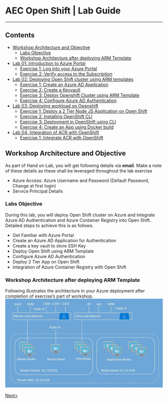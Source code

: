 # AEC Open Shift | Lab Guide

***

## Contents
<!-- TOC -->

* [Workshop Architecture and Objective](#workshop-architecture-and-objective)
   * [Labs Objective](#labs-objective)	
   * [Workshop Architecture after deploying ARM Template](#workshop-architecture-after-deploying-arm-template)	
* [Lab 01: Introduction to Azure Portal](docs/Lab%201:%20Introduction-to-Azure-Portal.md)	
   * [Exercise 1: Log into your Azure Portal](docs//Lab%201:%20Introduction-to-Azure-Portal.md#exercise-1-log-into-your-azure-portal)
   * [Exercise 2: Verify access to the Subscription](docs/Lab%201:%20Introduction-to-Azure-Portal.md#exercise-2-verify-access-to-the-subscription)	
* [Lab 02: Deploying Open Shift cluster using ARM templates](docs/Lab%202:%20Deploying-OpenShift-cluster-using-ARM-templates.md)
   * [Exercise 1: Create an Azure AD Application](docs/Lab%202:%20Deploying-OpenShift-cluster-using-ARM-templates.md#exercise-1-create-an-azure-ad-application)
   * [Exercise 2: Create a Keyvault](docs/Lab%202:%20Deploying-OpenShift-cluster-using-ARM-templates.md#exercise-2-create-a-keyvault)
   * [Exercise 3: Deploy Openshift Cluster using ARM Template](docs/Lab%202:%20Deploying-OpenShift-cluster-using-ARM-templates.md#exercise-3-deploy-openshift-cluster-using-arm-template)
   * [Exercise 4: Configure Azure AD Authentication](docs/Lab%202:%20Deploying-OpenShift-cluster-using-ARM-templates.md#exercise-4-configure-azure-ad-authentication)
* [Lab 03: Deploying workload on Openshift](docs/Lab%203:%20Deploying-workload-on-Openshift.md)
   * [Exercise 1: Deploy a 2 Tier Node JS Application on Open Shift](docs/Lab%203:%20Deploying-workload-on-Openshift.md#exercise-1-deploy-a-2-tier-node-js-application-on-open-shift)
   * [Exercise 2: Installing OpenShift CLI](docs/Lab%203:%20Deploying-workload-on-Openshift.md#exercise-2-installing-openshift-cli)
   * [Exercise 3: Deployment in OpenShift using CLI](docs/Lab%203:%20Deploying-workload-on-Openshift.md#exercise-3-deployment-in-openshift-using-cli)
   * [Exercise 4: Create an App using Docker build](docs/Lab%203:%20Deploying-workload-on-Openshift.md#exercise-4-create-an-app-using-docker-build)
* [Lab 04: Integration of ACR with OpenShift](docs/Lab%204:%20Integration-of-ACR-%20with-OpenShift.md)
   * [Exercise 1: Integrate ACR with OpenShift](docs/Lab%204:%20Integration-of-ACR-%20with-OpenShift.md#exercise-1-integrate-acr-with-openshift)
<!-- /TOC -->

## Workshop Architecture and Objective
 As part of Hand on Lab, you will get following details via **email**. Make a note of these details as these shall be leveraged throughout the lab exercise
- Azure Access: Azure Username and Password (Default Password, Change at first login)
- Service Principal Details

### Labs Objective
During this lab, you will deploy Open Shift cluster on Azure and integrate Azure AD Authentication and Azure Container Registry into Open Shift. Detailed steps to achieve this is as follows.
- Get Familiar with Azure Portal
-	Create an Azure AD Application for Authentication
-	Create a key vault to store SSH Key
-	Deploy Open Shift using ARM Template
-	Configure Azure AD Authentication
-	Deploy 2 Tier App on Open Shift
-	Integration of Azure Container Registry with Open Shift

### Workshop Architecture after deploying ARM Template
Following illustrates the architecture in your Azure deployment after completion of exercise’s part of workshop.
<img src="images/1workshop_arch.jpg"/>

[Next>](docs/Lab%201:%20Introduction-to-Azure-Portal.md)

